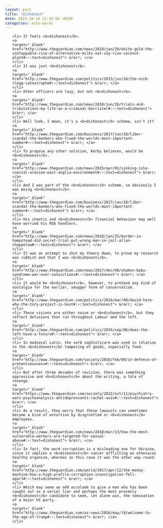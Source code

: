 ```yaml
---
layout: post
title: "dishonest"
date: 2023-10-10 12:34:56 +0530
categories: auto-words
---
```

<ol>

    <li> It feels <b>dishonest</b>.
    <a 
    target="_blank" 
    href="http://www.theguardian.com/news/2019/jan/29/white-gold-the-unstoppable-rise-of-alternative-milks-oat-soy-rice-coconut-plant#:~:text=dishonest"> &rarr; </a>
    </li>
    <li> It was just <b>dishonest</b>.
    <a 
    target="_blank" 
    href="http://www.theguardian.com/politics/2015/jun/24/the-nick-clegg-catastrophe#:~:text=dishonest"> &rarr; </a>
    </li>
    <li> Other officers are lazy, but not <b>dishonest</b>.
    <a 
    target="_blank" 
    href="http://www.theguardian.com/news/2018/jun/26/trials-and-tribulations-my-life-as-a-criminal-barrister#:~:text=dishonest"> &rarr; </a>
    </li>
    <li> Well look, I mean, it’s a <b>dishonest</b> scheme, isn’t it?
    <a 
    target="_blank" 
    href="http://www.theguardian.com/business/2017/jan/18/libor-scandal-the-bankers-who-fixed-the-worlds-most-important-number#:~:text=dishonest"> &rarr; </a>
    </li>
    <li> To propose any other solution, Kerby believes, would be <b>dishonest</b>.
    <a 
    target="_blank" 
    href="http://www.theguardian.com/news/2015/apr/02/sinking-isle-coastal-erosion-east-anglia-environment#:~:text=dishonest"> &rarr; </a>
    </li>
    <li> And I was part of the <b>dishonest</b> scheme, so obviously I was being <b>dishonest</b>.
    <a 
    target="_blank" 
    href="http://www.theguardian.com/business/2017/jan/18/libor-scandal-the-bankers-who-fixed-the-worlds-most-important-number#:~:text=dishonest"> &rarr; </a>
    </li>
    <li> His chaotic and <b>dishonest</b> financial behaviour may well have worried his MI6 handlers.
    <a 
    target="_blank" 
    href="http://www.theguardian.com/news/2018/jan/25/murder-in-hampstead-did-secret-trial-put-wrong-man-in-jail-allan-chappelow#:~:text=dishonest"> &rarr; </a>
    </li>
    <li> It was an attempt to shut my theory down, to prove my research was rubbish and that I was <b>dishonest</b>.
    <a 
    target="_blank" 
    href="http://www.theguardian.com/news/2017/dec/08/shaken-baby-syndrome-war-over-convictions#:~:text=dishonest"> &rarr; </a>
    </li>
    <li> It would be <b>dishonest</b>, however, to pretend any kind of nostalgia for the earlier, smugger form of conservatism.
    <a 
    target="_blank" 
    href="http://www.theguardian.com/politics/2016/mar/08/david-hare-why-the-tory-project-is-bust#:~:text=dishonest"> &rarr; </a>
    </li>
    <li> These visions are either naive or <b>dishonest</b>, but they reflect delusions that run throughout Labour and the left.
    <a 
    target="_blank" 
    href="http://www.theguardian.com/politics/2016/sep/06/does-the-left-have-a-future#:~:text=dishonest"> &rarr; </a>
    </li>
    <li> In medieval Latin, the verb sophisticare was used in relation to the <b>dishonest</b> tampering of goods, especially food.
    <a 
    target="_blank" 
    href="http://www.theguardian.com/society/2016/feb/09/in-defence-of-pretentiousness#:~:text=dishonest"> &rarr; </a>
    </li>
    <li> But after three decades of revision, there was something oppressive and <b>dishonest</b> about the writing, a tale of revenge.
    <a 
    target="_blank" 
    href="https://www.theguardian.com/society/2022/oct/11/psychiatry-wars-psychoanalysis-antidepressants-rachel-aviv#:~:text=dishonest"> &rarr; </a>
    </li>
    <li> As a result, they worry that these lawsuits can sometimes become a kind of extortion by disgruntled or <b>dishonest</b> employees.
    <a 
    target="_blank" 
    href="http://www.theguardian.com/news/2018/mar/13/how-the-most-vulnerable-workers-are-targeted-for-sexual-abuse#:~:text=dishonest"> &rarr; </a>
    </li>
    <li> In fact, the word corruption is a misleading one for Ukraine, since it implies a <b>dishonest</b> cancer afflicting an otherwise healthy organism, whereas in this case it was the other way round.
    <a 
    target="_blank" 
    href="http://www.theguardian.com/world/2017/apr/12/the-money-machine-how-a-high-profile-corruption-investigation-fell-apart#:~:text=dishonest"> &rarr; </a>
    </li>
    <li> Which may seem an odd accolade to give a man who has been caught out as a serial liar and perhaps the most provenly <b>dishonest</b> candidate to seek, let alone win, the nomination of a major US party.
    <a 
    target="_blank" 
    href="http://www.theguardian.com/us-news/2016/may/19/welcome-to-the-age-of-trump#:~:text=dishonest"> &rarr; </a>
    </li>